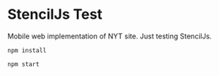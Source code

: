 # StencilJs Test

Mobile web implementation of NYT site. Just testing StencilJs.

`npm install`

`npm start`

